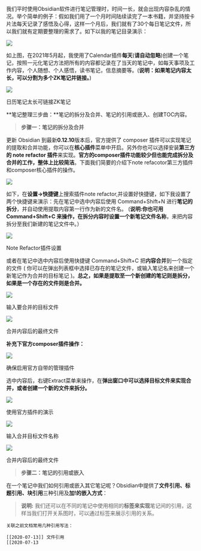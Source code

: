 我们平时使用Obsidian软件进行笔记管理时，时间一长，就会出现内容杂乱的情况。举个简单的例子：假如我们用了一个月时间陆续读完了一本书籍，并坚持按卡片法每天记录了感悟及心得，这样一个月后，我们就有了30个每日笔记文件，所以我们就有定期要整理的需求了。如下以我的笔记目录演示：

![](https://pic1.zhimg.com/v2-3d782a53453c0603315da0cafdb52468_b.jpg)

如上图，在2021年5月起，我使用了Calendar插件**每天**(**请自动忽略**)创建一个笔记，按照一元化笔记方法把所有的内容都记录在了当天的笔记中，如每天事项及工作内容，个人随想、个人感悟，读书笔记，信息摘要等。(**说明：如果笔记内容太长，可以分割为多个ZK笔记并链接。**)

![](https://pic1.zhimg.com/v2-d8bc9f81f96cc412e72de41baed32148_b.jpg)

日历笔记太长可链接ZK笔记

**笔记整理三步曲：**笔记的拆分及合并、笔记的引用或嵌入、创建TOC内容。

> **步骤一：笔记的拆分及合并**

更新 Obsidian 到最新**0.12.10**版本后，官方提供了 composer 插件可以实现笔记的提取和合并功能，你可以在**核心插件**菜单中开启。另外你也可以选择安装**第三方的 note refactor 插件**来实现。**官方的composer插件功能较少但也能完成拆分及合并的工作，整体上比较简洁**。下面我们简要的介绍下note refacotor第三方插件和composer核心插件的操作。

![](https://pic3.zhimg.com/v2-7fb9b36e941749b171c962852bb28776_b.jpg)

如下，在**设置->快捷键**上搜索插件note refactor,并设置好快捷键，如下我设置了两个快捷键来演示：先在笔记中选中内容后使用 Command+Shift+N 进行**笔记的拆分**，并自动使用提取内容第一行作为新的文件名。 (**说明:**你也可用 Command+Shift+C 来操作，在拆分内容时**设置一个新笔记文件名称**，来把内容拆分至我们新建的笔记文件中。）

![](https://pic3.zhimg.com/v2-5a211279ff0b819cb8dd97e0cefdd56a_b.jpg)

Note Refactor插件设置

或者在笔记中选中内容后使用快捷键 Command+Shift+C 把**内容合并**到一个指定的文件 ( 你可以在弹出列表框中选择已存在的笔记文件，或输入笔记名来创建一个新笔记作为合并的目标笔记 )。**总之，如果是提取至一个新创建的笔记则是拆分，如果是一个存在的文件则是合并。**

![](https://pic4.zhimg.com/v2-d7f49c27d4a0cd832a4f0c197bd841f3_b.jpg)

输入要合并的目标文件

![](https://pic1.zhimg.com/v2-0ed0122f3c18fefb117980e6d3a5e05c_b.jpg)

合并内容后的最终文件

**补充下官方composer插件操作：**

![](https://pic4.zhimg.com/v2-460e7b5da515d7e92cf2b19da9c739ef_b.jpg)

确保启用官方自带的管理插件

选中内容后，右键Extract菜单来操作，在**弹出窗口中可以选择目标文件来实现合并，或者创建一个新的文件来拆分。**

![](https://pic4.zhimg.com/v2-5e06c7db8009413f2910a46983c2f19b_b.jpg)

使用官方插件的演示

![](https://pic3.zhimg.com/v2-c204b8d4e617c3e741d6374a976939e6_b.jpg)

输入合并目标文件名称

![](https://pic4.zhimg.com/v2-18efe95f5c98232004a1a762afbab51f_b.jpg)

合并内容后的最终文件

> **步骤二：笔记的引用或嵌入**

在一个笔记中我们如何引用或嵌入其它笔记呢？Obsidian中提供了**文件引用、标题引用、块引用**三种引用及**加!的嵌入方式**：

> **说明:** 我们还可以在不同的笔记中使用相同的**标签来实现**笔记间的引用，这样当我们打开关系图时，可以通过标签来展示引用的关系。

    关联之前文档常用几种引用写法：
    
    [[2020-07-13]] 文件引用
    [[2020-07-13